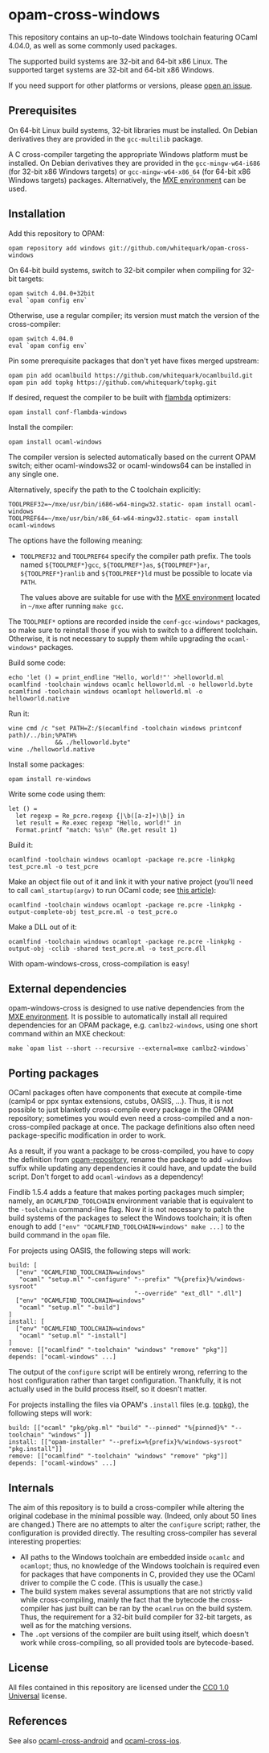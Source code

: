 opam-cross-windows
==================

This repository contains an up-to-date Windows toolchain featuring OCaml 4.04.0, as well as some commonly used packages.

The supported build systems are 32-bit and 64-bit x86 Linux. The supported target systems are 32-bit and 64-bit x86 Windows.

If you need support for other platforms or versions, please [open an issue](https://github.com/whitequark/opam-cross-windows/issues).

Prerequisites
-------------

On 64-bit Linux build systems, 32-bit libraries must be installed. On Debian derivatives they are provided in the `gcc-multilib` package.

A C cross-compiler targeting the appropriate Windows platform must be installed. On Debian derivatives they are provided in the `gcc-mingw-w64-i686` (for 32-bit x86 Windows targets) or `gcc-mingw-w64-x86_64` (for 64-bit x86 Windows targets) packages. Alternatively, the [MXE environment](http://mxe.cc) can be used.

Installation
------------

Add this repository to OPAM:

    opam repository add windows git://github.com/whitequark/opam-cross-windows

On 64-bit build systems, switch to 32-bit compiler when compiling for 32-bit targets:

    opam switch 4.04.0+32bit
    eval `opam config env`

Otherwise, use a regular compiler; its version must match the version of the cross-compiler:

    opam switch 4.04.0
    eval `opam config env`

Pin some prerequisite packages that don't yet have fixes merged upstream:

    opam pin add ocamlbuild https://github.com/whitequark/ocamlbuild.git
    opam pin add topkg https://github.com/whitequark/topkg.git

If desired, request the compiler to be built with [flambda][] optimizers:

    opam install conf-flambda-windows

[flambda]: https://caml.inria.fr/pub/docs/manual-ocaml/flambda.html

Install the compiler:

    opam install ocaml-windows

The compiler version is selected automatically based on the current OPAM switch;
either ocaml-windows32 or ocaml-windows64 can be installed in any single one.

Alternatively, specify the path to the C toolchain explicitly:

    TOOLPREF32=~/mxe/usr/bin/i686-w64-mingw32.static- opam install ocaml-windows
    TOOLPREF64=~/mxe/usr/bin/x86_64-w64-mingw32.static- opam install ocaml-windows

The options have the following meaning:

  * `TOOLPREF32` and `TOOLPREF64` specify the compiler path prefix. The tools named `${TOOLPREF*}gcc`, `${TOOLPREF*}as`, `${TOOLPREF*}ar`, `${TOOLPREF*}ranlib` and `${TOOLPREF*}ld` must be possible to locate via `PATH`.

    The values above are suitable for use with the [MXE environment](http://mxe.cc) located in `~/mxe` after running `make gcc`.

The `TOOLPREF*` options are recorded inside the `conf-gcc-windows*` packages, so make sure to reinstall those if you wish to switch to a different toolchain. Otherwise, it is not necessary to supply them while upgrading the `ocaml-windows*` packages.

Build some code:

    echo 'let () = print_endline "Hello, world!"' >helloworld.ml
    ocamlfind -toolchain windows ocamlc helloworld.ml -o helloworld.byte
    ocamlfind -toolchain windows ocamlopt helloworld.ml -o helloworld.native

Run it:

    wine cmd /c "set PATH=Z:/$(ocamlfind -toolchain windows printconf path)/../bin;%PATH%
                 && ./helloworld.byte"
    wine ./helloworld.native

Install some packages:

    opam install re-windows

Write some code using them:

    let () =
      let regexp = Re_pcre.regexp {|\b([a-z]+)\b|} in
      let result = Re.exec regexp "Hello, world!" in
      Format.printf "match: %s\n" (Re.get result 1)

Build it:

    ocamlfind -toolchain windows ocamlopt -package re.pcre -linkpkg test_pcre.ml -o test_pcre

Make an object file out of it and link it with your native project (you'll need to call `caml_startup(argv)` to run OCaml code; see [this article](http://www.mega-nerd.com/erikd/Blog/CodeHacking/Ocaml/calling_ocaml.html)):

    ocamlfind -toolchain windows ocamlopt -package re.pcre -linkpkg -output-complete-obj test_pcre.ml -o test_pcre.o

Make a DLL out of it:

    ocamlfind -toolchain windows ocamlopt -package re.pcre -linkpkg -output-obj -cclib -shared test_pcre.ml -o test_pcre.dll

With opam-windows-cross, cross-compilation is easy!

External dependencies
---------------------

opam-windows-cross is designed to use native dependencies from the [MXE environment](http://mxe.cc). It is possible to automatically install all required dependencies for an OPAM package, e.g. `camlbz2-windows`, using one short command within an MXE checkout:

    make `opam list --short --recursive --external=mxe camlbz2-windows`

Porting packages
----------------

OCaml packages often have components that execute at compile-time (camlp4 or ppx syntax extensions, cstubs, OASIS, ...). Thus, it is not possible to just blanketly cross-compile every package in the OPAM repository; sometimes you would even need a cross-compiled and a non-cross-compiled package at once. The package definitions also often need package-specific modification in order to work.

As a result, if you want a package to be cross-compiled, you have to copy the definition from [opam-repository](https://github.com/ocaml/opam-repository), rename the package to add `-windows` suffix while updating any dependencies it could have, and update the build script. Don't forget to add `ocaml-windows` as a dependency!

Findlib 1.5.4 adds a feature that makes porting packages much simpler; namely, an `OCAMLFIND_TOOLCHAIN` environment variable that is equivalent to the `-toolchain` command-line flag. Now it is not necessary to patch the build systems of the packages to select the Windows toolchain; it is often enough to add `["env" "OCAMLFIND_TOOLCHAIN=windows" make ...]` to the build command in the `opam` file.

For projects using OASIS, the following steps will work:

    build: [
      ["env" "OCAMLFIND_TOOLCHAIN=windows"
       "ocaml" "setup.ml" "-configure" "--prefix" "%{prefix}%/windows-sysroot"
                                       "--override" "ext_dll" ".dll"]
      ["env" "OCAMLFIND_TOOLCHAIN=windows"
       "ocaml" "setup.ml" "-build"]
    ]
    install: [
      ["env" "OCAMLFIND_TOOLCHAIN=windows"
       "ocaml" "setup.ml" "-install"]
    ]
    remove: [["ocamlfind" "-toolchain" "windows" "remove" "pkg"]]
    depends: ["ocaml-windows" ...]

The output of the `configure` script will be entirely wrong, referring to the host configuration rather than target configuration. Thankfully, it is not actually used in the build process itself, so it doesn't matter.

For projects installing the files via OPAM's `.install` files (e.g. [topkg](https://github.com/dbuenzli/topkg)), the following steps will work:

    build: [["ocaml" "pkg/pkg.ml" "build" "--pinned" "%{pinned}%" "--toolchain" "windows" ]]
    install: [["opam-installer" "--prefix=%{prefix}%/windows-sysroot" "pkg.install"]]
    remove: [["ocamlfind" "-toolchain" "windows" "remove" "pkg"]]
    depends: ["ocaml-windows" ...]

Internals
---------

The aim of this repository is to build a cross-compiler while altering the original codebase in the minimal possible way. (Indeed, only about 50 lines are changed.) There are no attempts to alter the `configure` script; rather, the configuration is provided directly. The resulting cross-compiler has several interesting properties:

  * All paths to the Windows toolchain are embedded inside `ocamlc` and `ocamlopt`; thus, no knowledge of the Windows toolchain is required even for packages that have components in C, provided they use the OCaml driver to compile the C code. (This is usually the case.)
  * The build system makes several assumptions that are not strictly valid while cross-compiling, mainly the fact that the bytecode the cross-compiler has just built can be ran by the `ocamlrun` on the build system. Thus, the requirement for a 32-bit build compiler for 32-bit targets, as well as for the matching versions.
  * The `.opt` versions of the compiler are built using itself, which doesn't work while cross-compiling, so all provided tools are bytecode-based.

License
-------

All files contained in this repository are licensed under the [CC0 1.0 Universal](https://creativecommons.org/publicdomain/zero/1.0/) license.

References
----------

See also [ocaml-cross-android](https://github.com/whitequark/ocaml-cross-android) and [ocaml-cross-ios](https://github.com/whitequark/ocaml-cross-ios).
